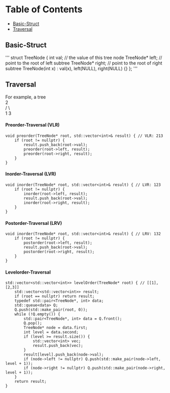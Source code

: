 Table of Contents
=================
  * [Basic-Struct](#Basic-Struct)
  * [Traversal](#Traversal)

## Basic-Struct
'''
struct TreeNode {
    int val;         // the value of this tree node
    TreeNode* left;  // point to the root of left subtree
    TreeNode* right; // point to the root of right subtree
    TreeNode(int x) : val(x), left(NULL), right(NULL) {}
};
'''

## Traversal
For example, a tree <br/>
   2 <br/>
 /   \ <br/>
1     3
#### Preorder-Traversal (VLR)
```
void preorder(TreeNode* root, std::vector<int>& result) { // VLR: 213
    if (root != nullptr) {
        result.push_back(root->val);
        preorder(root->left, result);
        preorder(root->right, result);
    }
}
```

#### Inorder-Traversal (LVR)
```
void inorder(TreeNode* root, std::vector<int>& result) { // LVR: 123
    if (root != nullptr) {
        inorder(root->left, result);
        result.push_back(root->val);
        inorder(root->right, result);
    }
}
```

#### Postorder-Traversal (LRV)
```
void inorder(TreeNode* root, std::vector<int>& result) { // LRV: 132
    if (root != nullptr) {
        postorder(root->left, result);
        result.push_back(root->val);
        postorder(root->right, result);
    }
}
```

#### Levelorder-Traversal
```
std::vector<std::vector<int>> levelOrder(TreeNode* root) { // [[1], [2,3]]
    std::vector<std::vector<int>> result;
    if (root == nullptr) return result;
    typedef std::pair<TreeNode*, int> data;
    std::queue<data> Q;
    Q.push(std::make_pair(root, 0));
    while (!Q.empty()) {
        std::pair<TreeNode*, int> data = Q.front();
        Q.pop();
        TreeNode* node = data.first;
        int level = data.second;
        if (level >= result.size()) {
            std::vector<int> vec;
            result.push_back(vec);
        }
        result[level].push_back(node->val);
        if (node->left != nullptr) Q.push(std::make_pair(node->left, level + 1));
        if (node->right != nullptr) Q.push(std::make_pair(node->right, level + 1));
    }
    return result;
}
```


